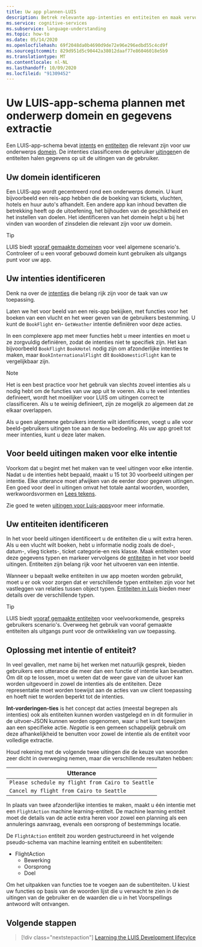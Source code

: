 ```yaml
---
title: Uw app plannen-LUIS
description: Betrek relevante app-intenties en entiteiten en maak vervolgens uw toepassings abonnementen in Language Understanding intelligent Services (LUIS).
ms.service: cognitive-services
ms.subservice: language-understanding
ms.topic: how-to
ms.date: 05/14/2020
ms.openlocfilehash: 69f2048da0b4690d9de72e96e296edbd55c4cd9f
ms.sourcegitcommit: 829d951d5c90442a38012daaf77e86046018e5b9
ms.translationtype: MT
ms.contentlocale: nl-NL
ms.lasthandoff: 10/09/2020
ms.locfileid: "91309452"
---
```

# <a name="plan-your-luis-app-schema-with-subject-domain-and-data-extraction"></a>Uw LUIS-app-schema plannen met onderwerp domein en gegevens extractie

Een LUIS-app-schema bevat [intents](luis-glossary.md#intent) en [entiteiten](luis-glossary.md#entity) die relevant zijn voor uw onderwerps [domein](luis-glossary.md#domain). De intenties classificeren de gebruiker [uitingen](luis-glossary.md#utterance)en de entiteiten halen gegevens op uit de uitingen van de gebruiker.

## <a name="identify-your-domain"></a>Uw domein identificeren

Een LUIS-app wordt gecentreerd rond een onderwerps domein. U kunt bijvoorbeeld een reis-app hebben die de boeking van tickets, vluchten, hotels en huur auto's afhandelt. Een andere app kan inhoud bevatten die betrekking heeft op de uitoefening, het bijhouden van de geschiktheid en het instellen van doelen. Het identificeren van het domein helpt u bij het vinden van woorden of zinsdelen die relevant zijn voor uw domein.

> [!TIP]
> LUIS biedt [vooraf gemaakte domeinen](luis-how-to-use-prebuilt-domains.md) voor veel algemene scenario's. Controleer of u een vooraf gebouwd domein kunt gebruiken als uitgangs punt voor uw app.

## <a name="identify-your-intents"></a>Uw intenties identificeren

Denk na over de [intenties](luis-concept-intent.md) die belang rijk zijn voor de taak van uw toepassing.

Laten we het voor beeld van een reis-app bekijken, met functies voor het boeken van een vlucht en het weer geven van de gebruikers bestemming. U kunt de `BookFlight` en- `GetWeather` intentie definiëren voor deze acties.

In een complexere app met meer functies hebt u meer intenties en moet u ze zorgvuldig definiëren, zodat de intenties niet te specifiek zijn. Het kan bijvoorbeeld `BookFlight` `BookHotel` nodig zijn om afzonderlijke intenties te maken, maar `BookInternationalFlight` dit `BookDomesticFlight` kan te vergelijkbaar zijn.

> [!NOTE]
> Het is een best practice voor het gebruik van slechts zoveel intenties als u nodig hebt om de functies van uw app uit te voeren. Als u te veel intenties definieert, wordt het moeilijker voor LUIS om uitingen correct te classificeren. Als u te weinig definieert, zijn ze mogelijk zo algemeen dat ze elkaar overlappen.

Als u geen algemene gebruikers intentie wilt identificeren, voegt u alle voor beeld-gebruikers uitingen toe aan de `None` bedoeling. Als uw app groeit tot meer intenties, kunt u deze later maken.

## <a name="create-example-utterances-for-each-intent"></a>Voor beeld uitingen maken voor elke intentie

Voorkom dat u begint met het maken van te veel uitingen voor elke intentie. Nadat u de intenties hebt bepaald, maakt u 15 tot 30 voorbeeld uitingen per intentie. Elke utterance moet afwijken van de eerder door gegeven uitingen. Een goed voor deel in uitingen omvat het totale aantal woorden, woorden, werkwoordsvormen en [Lees tekens](luis-reference-application-settings.md#punctuation-normalization).

Zie goed te weten [uitingen voor Luis-apps](luis-concept-utterance.md)voor meer informatie.

## <a name="identify-your-entities"></a>Uw entiteiten identificeren

In het voor beeld uitingen identificeert u de entiteiten die u wilt extra heren. Als u een vlucht wilt boeken, hebt u informatie nodig zoals de doel-, datum-, vlieg tickets-, ticket categorie-en reis klasse. Maak entiteiten voor deze gegevens typen en markeer vervolgens de [entiteiten](luis-concept-entity-types.md) in het voor beeld uitingen. Entiteiten zijn belang rijk voor het uitvoeren van een intentie.

Wanneer u bepaalt welke entiteiten in uw app moeten worden gebruikt, moet u er ook voor zorgen dat er verschillende typen entiteiten zijn voor het vastleggen van relaties tussen object typen. [Entiteiten in Luis](luis-concept-entity-types.md) bieden meer details over de verschillende typen.

> [!TIP]
> LUIS biedt [vooraf gemaakte entiteiten](luis-prebuilt-entities.md) voor veelvoorkomende, gespreks gebruikers scenario's. Overweeg het gebruik van vooraf gemaakte entiteiten als uitgangs punt voor de ontwikkeling van uw toepassing.

## <a name="resolution-with-intent-or-entity"></a>Oplossing met intentie of entiteit?

In veel gevallen, met name bij het werken met natuurlijk gesprek, bieden gebruikers een utterance die meer dan een functie of intentie kan bevatten. Om dit op te lossen, moet u weten dat de weer gave van de uitvoer kan worden uitgevoerd in zowel de intenties als de entiteiten. Deze representatie moet worden toewijst aan de acties van uw client toepassing en hoeft niet te worden beperkt tot de intenties.

**Int-vorderingen-ties** is het concept dat acties (meestal begrepen als intenties) ook als entiteiten kunnen worden vastgelegd en in dit formulier in de uitvoer-JSON kunnen worden opgenomen, waar u het kunt toewijzen aan een specifieke actie. _Negatie_ is een gemeen schappelijk gebruik om deze afhankelijkheid te benutten voor zowel de intentie als de entiteit voor volledige extractie.

Houd rekening met de volgende twee uitingen die de keuze van woorden zeer dicht in overweging nemen, maar die verschillende resultaten hebben:

|Utterance|
|--|
|`Please schedule my flight from Cairo to Seattle`|
|`Cancel my flight from Cairo to Seattle`|

In plaats van twee afzonderlijke intenties te maken, maakt u één intentie met een `FlightAction` machine learning-entiteit. De machine learning entiteit moet de details van de actie extra heren voor zowel een planning als een annulerings aanvraag, evenals een oorsprong of bestemmings locatie.

De `FlightAction` entiteit zou worden gestructureerd in het volgende pseudo-schema van machine learning entiteit en subentiteiten:

* FlightAction
    * Bewerking
    * Oorsprong
    * Doel

Om het uitpakken van functies toe te voegen aan de subentiteiten. U kiest uw functies op basis van de woorden lijst die u verwacht te zien in de uitingen van de gebruiker en de waarden die u in het Voorspellings antwoord wilt ontvangen.

## <a name="next-steps"></a>Volgende stappen

> [!div class="nextstepaction"]
> [Learning the LUIS Development lifecylce](luis-concept-app-iteration.md)

